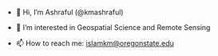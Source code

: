 - 👋 Hi, I’m Ashraful (@kmashraful)
  
- 👀 I’m interested in Geospatial Science and Remote Sensing

- 📫 How to reach me: islamkm@oregonstate.edu

<!---
kmashraful/kmashraful is a ✨ special ✨ repository because its `README.md` (this file) appears on your GitHub profile.
You can click the Preview link to take a look at your changes.
--->
